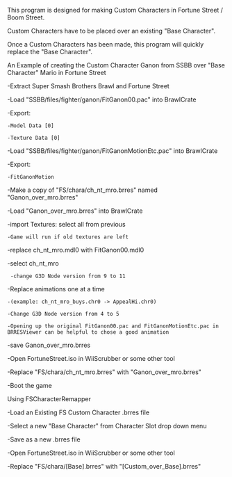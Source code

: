 This program is designed for making Custom Characters in Fortune Street / Boom Street.

Custom Characters have to be placed over an existing "Base Character". 

Once a Custom Characters has been made, this program will quickly replace the "Base Character".



An Example of creating the Custom Character Ganon from SSBB over "Base Character" Mario in Fortune Street


-Extract Super Smash Brothers Brawl and Fortune Street


-Load "SSBB/files/fighter/ganon/FitGanon00.pac" into BrawlCrate

  -Export:
  
    -Model Data [0]
    
    -Texture Data [0]
    

-Load "SSBB/files/fighter/ganon/FitGanonMotionEtc.pac" into BrawlCrate

  -Export: 
  
    -FitGanonMotion
    

-Make a copy of "FS/chara/ch_nt_mro.brres" named "Ganon_over_mro.brres"


-Load "Ganon_over_mro.brres" into BrawlCrate

  -import Textures: select all from previous
  
    -Game will run if old textures are left
    
  -replace ch_nt_mro.mdl0 with FitGanon00.mdl0
  
  -select ch_nt_mro
  
     -change G3D Node version from 9 to 11
     
  -Replace animations one at a time
  
    -(example: ch_nt_mro_buys.chr0 -> AppealHi.chr0)
    
    -Change G3D Node version from 4 to 5
    
    -Opening up the original FitGanon00.pac and FitGanonMotionEtc.pac in BRRESViewer can be helpful to chose a good animation 
    
  -save Ganon_over_mro.brres
  

-Open FortuneStreet.iso in WiiScrubber or some other tool

  -Replace "FS/chara/ch_nt_mro.brres" with "Ganon_over_mro.brres"
  

-Boot the game




Using FSCharacterRemapper

-Load an Existing FS Custom Character .brres file

-Select a new "Base Character" from Character Slot drop down menu

-Save as a new .brres file

-Open FortuneStreet.iso in WiiScrubber or some other tool

-Replace "FS/chara/[Base].brres" with "[Custom_over_Base].brres"
